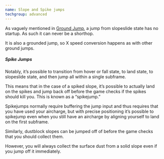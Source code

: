 ```yaml
---
name: Slope and Spike jumps
techgroup: advanced
---
```


As vaguely mentioned in [Ground Jump](#ground-jump), a jump from slopeslide state has no startup. As such it can never be a shorthop.

It is also a grounded jump, so X speed conversion happens as with other ground jumps.

##### Spike Jumps

Notably, it’s possible to transition from hover or fall state, to land state, to slopeslide state, and then jump all within a single subframe.

This means that in the case of a spiked slope, it’s possible to actually land on the spikes and jump back off before the game checks if the spikes should kill you. This is known as a “spikejump.”

Spikejumps normally require buffering the jump input and thus requires that you have used your aircharge, but with precise positioning it’s possible to spikejump even when you still have an aircharge by aligning yourself to land on the first subframe.

Similarly, dustblock slopes can be jumped off of before the game checks that you should collect them.

However, you will always collect the surface dust from a solid slope even if you jump off it immediately.
